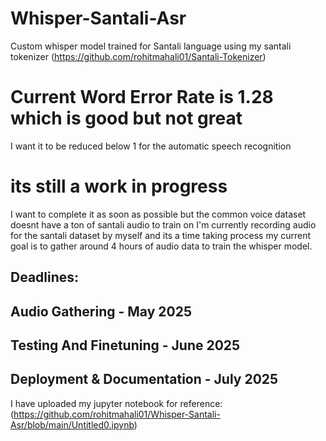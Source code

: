 # Whisper-Santali-Asr 
Custom whisper model trained for Santali language using my santali tokenizer (https://github.com/rohitmahali01/Santali-Tokenizer)
# Current Word Error Rate is 1.28 which is good but not great
I want it to be reduced below 1 for the automatic speech recognition

# its still a work in progress
I want to complete it as soon as possible but the common voice dataset doesnt have a ton of santali audio to train on
I'm currently recording audio for the santali dataset by myself and its a time taking process
my current goal is to gather around 4 hours of audio data to train the whisper model.

## Deadlines:
## Audio Gathering - May 2025
## Testing And Finetuning - June 2025
## Deployment & Documentation - July 2025

I have uploaded my jupyter notebook for reference: (https://github.com/rohitmahali01/Whisper-Santali-Asr/blob/main/Untitled0.ipynb)
